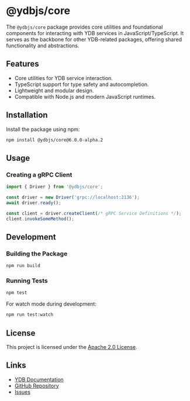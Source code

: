 # @ydbjs/core

The `@ydbjs/core` package provides core utilities and foundational components for interacting with YDB services in JavaScript/TypeScript. It serves as the backbone for other YDB-related packages, offering shared functionality and abstractions.

## Features

- Core utilities for YDB service interaction.
- TypeScript support for type safety and autocompletion.
- Lightweight and modular design.
- Compatible with Node.js and modern JavaScript runtimes.

## Installation

Install the package using npm:

```sh
npm install @ydbjs/core@6.0.0-alpha.2
```

## Usage

### Creating a gRPC Client

```ts
import { Driver } from '@ydbjs/core';

const driver = new Driver('grpc://localhost:2136');
await driver.ready();

const client = driver.createClient(/* gRPC Service Definitions */);
client.invokeSomeMethod();
```

## Development

### Building the Package

```sh
npm run build
```

### Running Tests

```sh
npm test
```

For watch mode during development:

```sh
npm run test:watch
```

## License

This project is licensed under the [Apache 2.0 License](../../LICENSE).

## Links

- [YDB Documentation](https://ydb.tech)
- [GitHub Repository](https://github.com/yandex-cloud/ydb-js-sdk)
- [Issues](https://github.com/yandex-cloud/ydb-js-sdk/issues)
